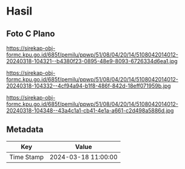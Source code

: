 # Hasil

## Foto C Plano

https://sirekap-obj-formc.kpu.go.id/685f/pemilu/ppwp/51/08/04/20/14/5108042014012-20240318-104321--b4380f23-0895-48e9-8093-6726334d6ea1.jpg

https://sirekap-obj-formc.kpu.go.id/685f/pemilu/ppwp/51/08/04/20/14/5108042014012-20240318-104332--4cf94a94-b1f8-486f-842d-18eff071959b.jpg

https://sirekap-obj-formc.kpu.go.id/685f/pemilu/ppwp/51/08/04/20/14/5108042014012-20240318-104348--43a4c1a1-cb41-4e1a-a661-c2d498a5886d.jpg


## Metadata

| Key        | Value               |
| ---------- | ------------------- |
| Time Stamp | 2024-03-18 11:00:00 |



